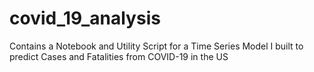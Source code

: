 # covid_19_analysis
Contains a Notebook and Utility Script for a Time Series Model I built to predict Cases and Fatalities from COVID-19 in the US
